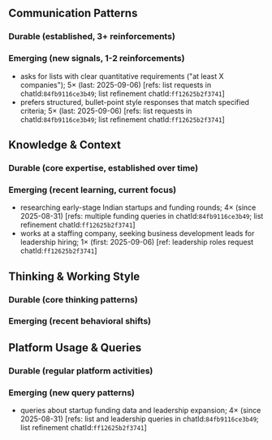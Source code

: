 ## Communication Patterns
### Durable (established, 3+ reinforcements)

### Emerging (new signals, 1-2 reinforcements)
- asks for lists with clear quantitative requirements ("at least X companies"); 5× (last: 2025-09-06) [refs: list requests in chatId:`84fb9116ce3b49`; list refinement chatId:`ff12625b2f3741`]
- prefers structured, bullet-point style responses that match specified criteria; 5× (last: 2025-09-06) [refs: list requests in chatId:`84fb9116ce3b49`; list refinement chatId:`ff12625b2f3741`]

## Knowledge & Context
### Durable (core expertise, established over time)

### Emerging (recent learning, current focus)
- researching early-stage Indian startups and funding rounds; 4× (since 2025-08-31) [refs: multiple funding queries in chatId:`84fb9116ce3b49`; list refinement chatId:`ff12625b2f3741`]
- works at a staffing company, seeking business development leads for leadership hiring; 1× (first: 2025-09-06) [ref: leadership roles request chatId:`ff12625b2f3741`]

## Thinking & Working Style
### Durable (core thinking patterns)

### Emerging (recent behavioral shifts)

## Platform Usage & Queries
### Durable (regular platform activities)

### Emerging (new query patterns)
- queries about startup funding data and leadership expansion; 4× (since 2025-08-31) [refs: list and leadership queries in chatId:`84fb9116ce3b49`; list refinement chatId:`ff12625b2f3741`]